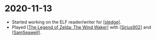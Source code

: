 # 2020-11-13

- Started working on the ELF reader/writer for [[sledge]].
- Played [[The Legend of Zelda: The Wind Waker]] with [[Sirius902]] and
  [[SamSeawell]].

[//begin]: # "Autogenerated link references for markdown compatibility"
[sledge]: ..\sledge "sledge"
[The Legend of Zelda: The Wind Waker]: ..\the-legend-of-zelda-the-wind-waker "The Legend of Zelda: The Wind Waker"
[Sirius902]: ..\sirius902 "Sirius902"
[SamSeawell]: ..\samseawell "SamSeawell"
[//end]: # "Autogenerated link references"
